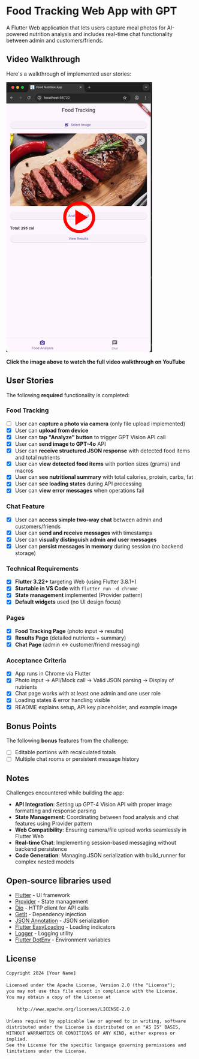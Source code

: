 # Food Tracking Web App with GPT

A Flutter Web application that lets users capture meal photos for AI-powered nutrition analysis and includes real-time chat functionality between admin and customers/friends.

## Video Walkthrough

Here's a walkthrough of implemented user stories:

[![Video Walkthrough](docs/thumbnail.png)](https://youtu.be/tN9bW3hQ4g8?si=GO3b_jR9YewA-Wah)

**Click the image above to watch the full video walkthrough on YouTube**

## User Stories

The following **required** functionality is completed:

### Food Tracking
- [ ] User can **capture a photo via camera** (only file upload implemented)
- [x] User can **upload from device** 
- [x] User can **tap "Analyze" button** to trigger GPT Vision API call
- [x] User can **send image to GPT-4o** API
- [x] User can **receive structured JSON response** with detected food items and total nutrients
- [x] User can **view detected food items** with portion sizes (grams) and macros
- [x] User can **see nutritional summary** with total calories, protein, carbs, fat
- [x] User can **see loading states** during API processing
- [x] User can **view error messages** when operations fail

### Chat Feature
- [x] User can **access simple two-way chat** between admin and customers/friends
- [x] User can **send and receive messages** with timestamps
- [x] User can **visually distinguish admin and user messages**
- [x] User can **persist messages in memory** during session (no backend storage)

### Technical Requirements
- [x] **Flutter 3.22+** targeting Web (using Flutter 3.8.1+)
- [x] **Startable in VS Code** with `flutter run -d chrome`
- [x] **State management** implemented (Provider pattern)
- [x] **Default widgets** used (no UI design focus)

### Pages
- [x] **Food Tracking Page** (photo input → results)
- [x] **Results Page** (detailed nutrients + summary)
- [x] **Chat Page** (admin ↔ customer/friend messaging)

### Acceptance Criteria
- [x] App runs in Chrome via Flutter
- [x] Photo input → API/Mock call → Valid JSON parsing → Display of nutrients
- [x] Chat page works with at least one admin and one user role
- [x] Loading states & error handling visible
- [x] README explains setup, API key placeholder, and example image

## Bonus Points

The following **bonus** features from the challenge:

- [ ] Editable portions with recalculated totals
- [ ] Multiple chat rooms or persistent message history

## Notes

Challenges encountered while building the app:

- **API Integration**: Setting up GPT-4 Vision API with proper image formatting and response parsing
- **State Management**: Coordinating between food analysis and chat features using Provider pattern
- **Web Compatibility**: Ensuring camera/file upload works seamlessly in Flutter Web
- **Real-time Chat**: Implementing session-based messaging without backend persistence
- **Code Generation**: Managing JSON serialization with build_runner for complex nested models

## Open-source libraries used

- [Flutter](https://flutter.dev/) - UI framework
- [Provider](https://pub.dev/packages/provider) - State management
- [Dio](https://pub.dev/packages/dio) - HTTP client for API calls
- [GetIt](https://pub.dev/packages/get_it) - Dependency injection
- [JSON Annotation](https://pub.dev/packages/json_annotation) - JSON serialization
- [Flutter EasyLoading](https://pub.dev/packages/flutter_easyloading) - Loading indicators
- [Logger](https://pub.dev/packages/logger) - Logging utility
- [Flutter DotEnv](https://pub.dev/packages/flutter_dotenv) - Environment variables

## License

    Copyright 2024 [Your Name]

    Licensed under the Apache License, Version 2.0 (the "License");
    you may not use this file except in compliance with the License.
    You may obtain a copy of the License at

        http://www.apache.org/licenses/LICENSE-2.0

    Unless required by applicable law or agreed to in writing, software
    distributed under the License is distributed on an "AS IS" BASIS,
    WITHOUT WARRANTIES OR CONDITIONS OF ANY KIND, either express or implied.
    See the License for the specific language governing permissions and
    limitations under the License.
